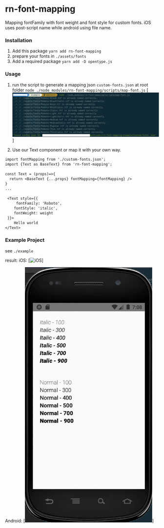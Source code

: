 # rn-font-mapping
Mapping fontFamily with font weight and font style for custom fonts. 
iOS uses post-script name while android using file name.

### Installation
1. Add this package 
`yarn add rn-font-mapping`
2. prepare your fonts in `./assets/fonts`
3. Add a required package
`yarn add -D opentype.js`

### Usage
1. run the script to generate a mapping json `custom-fonts.json` at root folder
`node ./node_modules/rn-font-mapping/scripts/map-font.js`
[![running-script](./media/running-script.png "running-script")]

2. Use our Text component or map it with your own way.
```
import fontMapping from './custom-fonts.json';
import {Text as BaseText} from 'rn-font-mapping';

const Text = (props)=>{
  return <BaseText {...props} fontMapping={fontMapping} />
}
...

 <Text style={{
     fontFamily: 'Roboto',
    fontStyle: 'italic',
    fontWeight: weight
 }}>
    Hello world
</Text>
```

### Example Project
see `./example`

result: 
iOS:
[![iOS](./media/iost.png "iOS")]

Android:
[![Android](./media/android.png "Android")]

